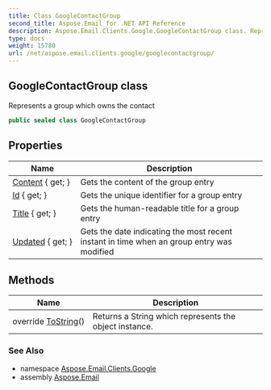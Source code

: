 ```yaml
---
title: Class GoogleContactGroup
second_title: Aspose.Email for .NET API Reference
description: Aspose.Email.Clients.Google.GoogleContactGroup class. Represents a group which owns the contact
type: docs
weight: 15780
url: /net/aspose.email.clients.google/googlecontactgroup/
---
```

## GoogleContactGroup class

Represents a group which owns the contact

```csharp
public sealed class GoogleContactGroup
```

## Properties

| Name | Description |
| --- | --- |
| [Content](../../aspose.email.clients.google/googlecontactgroup/content/) { get; } | Gets the content of the group entry |
| [Id](../../aspose.email.clients.google/googlecontactgroup/id/) { get; } | Gets the unique identifier for a group entry |
| [Title](../../aspose.email.clients.google/googlecontactgroup/title/) { get; } | Gets the human-readable title for a group entry |
| [Updated](../../aspose.email.clients.google/googlecontactgroup/updated/) { get; } | Gets the date indicating the most recent instant in time when an group entry was modified |

## Methods

| Name | Description |
| --- | --- |
| override [ToString](../../aspose.email.clients.google/googlecontactgroup/tostring/)() | Returns a String which represents the object instance. |

### See Also

* namespace [Aspose.Email.Clients.Google](../../aspose.email.clients.google/)
* assembly [Aspose.Email](../../)


